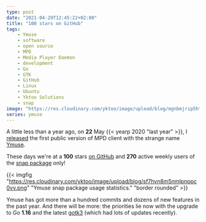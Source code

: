 ```yaml
---
type: post
date: "2021-04-29T12:45:22+02:00"
title: "100 stars on GitHub"
tags:
    - Ymuse
    - software
    - open source
    - MPD
    - Media Player Daemon
    - development
    - Go
    - GTK
    - GitHub
    - Linux
    - Ubuntu
    - Yktoo Solutions
    - snap
image: "https://res.cloudinary.com/yktoo/image/upload/blog/mgnbmjrip5htijx6p0ls.png"
series: ymuse
---
```


A little less than a year ago, on **22** May {{< yearp 2020 "last year" >}}, I [released](0748) the first public version of MPD client with the strange name [Ymuse](/software/ymuse).

These days we're at a **100** stars [on GitHub](https://github.com/yktoo/ymuse) and **270** active weekly users of the [snap package](https://snapcraft.io/ymuse) only!

<!--more-->

{{< imgfig "https://res.cloudinary.com/yktoo/image/upload/blog/sf7hvn8m5nmlpnppc0vv.png" "Ymuse snap package usage statistics." "border rounded" >}}

Ymuse has got more than a hundred commits and dozens of new features in the past year. And there will be more: the priorities lie now with the upgrade to Go **1.16** and the latest [gotk3](https://github.com/gotk3/gotk3) (which had lots of updates recently).

